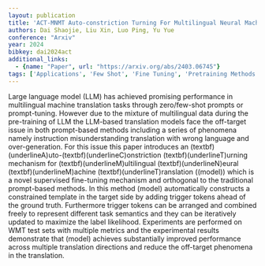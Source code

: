 ```yaml
---
layout: publication
title: 'ACT-MNMT Auto-constriction Turning For Multilingual Neural Machine Translation'
authors: Dai Shaojie, Liu Xin, Luo Ping, Yu Yue
conference: "Arxiv"
year: 2024
bibkey: dai2024act
additional_links:
  - {name: "Paper", url: "https://arxiv.org/abs/2403.06745"}
tags: ['Applications', 'Few Shot', 'Fine Tuning', 'Pretraining Methods', 'Prompting', 'Reinforcement Learning', 'Training Techniques']
---
```

Large language model (LLM) has achieved promising performance in multilingual machine translation tasks through zero/few-shot prompts or prompt-tuning. However due to the mixture of multilingual data during the pre-training of LLM the LLM-based translation models face the off-target issue in both prompt-based methods including a series of phenomena namely instruction misunderstanding translation with wrong language and over-generation. For this issue this paper introduces an (textbf)(underlineA)uto-(textbf)(underlineC)onstriction (textbf)(underlineT)urning mechanism for (textbf)(underlineM)ultilingual (textbf)(underlineN)eural (textbf)(underlineM)achine (textbf)(underlineT)ranslation ((model)) which is a novel supervised fine-tuning mechanism and orthogonal to the traditional prompt-based methods. In this method (model) automatically constructs a constrained template in the target side by adding trigger tokens ahead of the ground truth. Furthermore trigger tokens can be arranged and combined freely to represent different task semantics and they can be iteratively updated to maximize the label likelihood. Experiments are performed on WMT test sets with multiple metrics and the experimental results demonstrate that (model) achieves substantially improved performance across multiple translation directions and reduce the off-target phenomena in the translation.
